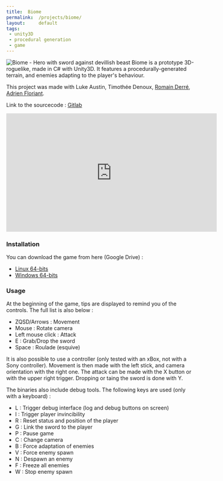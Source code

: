 ```yaml
---
title:  Biome
permalink:  /projects/biome/
layout:     default
tags:
 - unity3D
 - procedural generation
 - game
---
```


![Biome - Hero with sword against devillish beast](/assets/img/projects/biome/biome-image-representative.png)
Biome is a prototype 3D-roguelike, made in C# with Unity3D.
It features a procedurally-generated terrain, and enemies adapting to the player's behaviour.

This project was made with Luke Austin, Timothée Denoux, [Romain Derré](https://github.com/Rom-s), [Adrien Floriant](https://madewink.github.io/).


Link to the sourcecode : [Gitlab](https://gitlab.com/Atchoom/biome)

<iframe width="560" height="315" src="https://www.youtube.com/embed/RRjrrGLzHUc" frameborder="0" allow="accelerometer; autoplay; encrypted-media; gyroscope; picture-in-picture" allowfullscreen></iframe>

### Installation

You can download the game from here (Google Drive) :
  * [Linux 64-bits](https://drive.google.com/drive/folders/1aaX3BJHE8PcKgXqyBLAymf-x4hcIHIwE?usp=sharing)
  * [Windows 64-bits](https://drive.google.com/drive/folders/1FabYI5S_Gg3qXji2IRcAdgajFSRaVE0j?usp=sharing)

### Usage
At the beginning of the game, tips are displayed to remind you of the controls. The full list is also below :
  * ZQSD/Arrows : Movement
  * Mouse : Rotate camera
  * Left mouse click : Attack
  * E : Grab/Drop the sword
  * Space : Roulade (esquive)

It is also possible to use a controller (only tested with an xBox, not with a Sony controller).
Movement is then made with the left stick, and camera orientation with the right one.
The attack can be made with the X button or with the upper right trigger.
Dropping or taing the sword is done with Y.

The binaries also include debug tools.
The following keys are used (only with a keyboard) :

  * L : Trigger debug interface (log and debug buttons on screen)
  * I : Trigger player invincibility
  * R : Reset status and position of the player
  * G : Link the sword to the player
  * P : Pause game
  * C : Change camera
  * B : Force adaptation of enemies
  * V : Force enemy spawn
  * N : Despawn an enemy
  * F : Freeze all enemies
  * W : Stop enemy spawn

